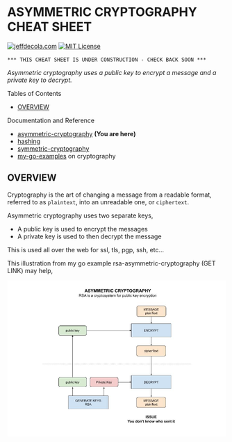 # ASYMMETRIC CRYPTOGRAPHY CHEAT SHEET

[![jeffdecola.com](https://img.shields.io/badge/website-jeffdecola.com-blue)](https://jeffdecola.com)
[![MIT License](https://img.shields.io/:license-mit-blue.svg)](https://jeffdecola.mit-license.org)

```text
*** THIS CHEAT SHEET IS UNDER CONSTRUCTION - CHECK BACK SOON ***
```

_Asymmetric cryptography uses a public key to encrypt a message
and a private key to decrypt._

Tables of Contents

* [OVERVIEW](https://github.com/JeffDeCola/my-cheat-sheets/tree/master/software/development/software-architectures/cryptography/asymmetric-cryptography-cheat-sheet#overview)

Documentation and Reference

* [asymmetric-cryptography](https://github.com/JeffDeCola/my-cheat-sheets/tree/master/software/development/software-architectures/cryptography/asymmetric-cryptography-cheat-sheet)
  **(You are here)**
* [hashing](https://github.com/JeffDeCola/my-cheat-sheets/tree/master/software/development/software-architectures/cryptography/hashing-cheat-sheet)
* [symmetric-cryptography](https://github.com/JeffDeCola/my-cheat-sheets/tree/master/software/development/software-architectures/cryptography/symmetric-cryptography-cheat-sheet)
* [my-go-examples](https://github.com/JeffDeCola/my-go-examples#cryptography)
  on cryptography

## OVERVIEW

Cryptography is the art of changing a message from a readable format,
referred to as `plaintext`, into an unreadable one, or `ciphertext`.

Asymmetric cryptography uses two separate keys,

* A public key is used to encrypt the messages
* A private key is used to then decrypt the message

This is used all over the web for ssl, tls, pgp, ssh, etc...

This illustration from my go example
rsa-asymmetric-cryptography (GET LINK)
may help,

![IMAGE - rsa-asymmetric-cryptography.jpg - IMAGE](https://github.com/JeffDeCola/my-go-examples/blob/master/docs/pics/rsa-asymmetric-cryptography.jpg)
